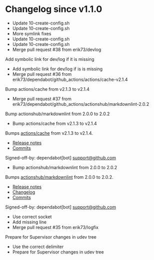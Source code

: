 # Changelog since v1.1.0
- Update 10-create-config.sh 
- Update 10-create-config.sh 
- More symlink fixes 
- Update 10-create-config.sh 
- Update 10-create-config.sh 
- Merge pull request #38 from erik73/devlog

Add symbolic link for dev/log if it is missing 
- Add symbolic link for dev/log if is is missing 
- Merge pull request #36 from erik73/dependabot/github_actions/actions/cache-v2.1.4

Bump actions/cache from v2.1.3 to v2.1.4 
- Merge pull request #37 from erik73/dependabot/github_actions/actionshub/markdownlint-2.0.2

Bump actionshub/markdownlint from 2.0.0 to 2.0.2 
- Bump actions/cache from v2.1.3 to v2.1.4

Bumps [actions/cache](https://github.com/actions/cache) from v2.1.3 to v2.1.4.
- [Release notes](https://github.com/actions/cache/releases)
- [Commits](https://github.com/actions/cache/compare/v2.1.3...26968a09c0ea4f3e233fdddbafd1166051a095f6)

Signed-off-by: dependabot[bot] <support@github.com> 
- Bump actionshub/markdownlint from 2.0.0 to 2.0.2

Bumps [actionshub/markdownlint](https://github.com/actionshub/markdownlint) from 2.0.0 to 2.0.2.
- [Release notes](https://github.com/actionshub/markdownlint/releases)
- [Changelog](https://github.com/actionshub/markdownlint/blob/master/CHANGELOG.md)
- [Commits](https://github.com/actionshub/markdownlint/compare/2.0.0...4668c0321d5e398f4776e88e0f87d203dec0fd99)

Signed-off-by: dependabot[bot] <support@github.com> 
- Use correct socket 
- Add missing line 
- Merge pull request #35 from erik73/logfix

Prepare for Supervisor changes in udev tree 
- Use the correct delimiter 
- Prepare for Supervisor changes in udev tree 
